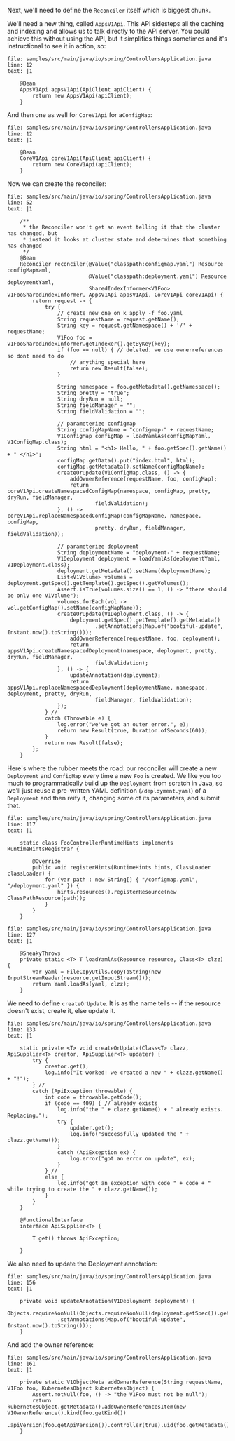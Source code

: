 Next, we'll need to define the `Reconciler` itself which is biggest chunk.

We'll need a new thing, called `AppsV1Api`. This API sidesteps all the caching and indexing and allows us to talk directly to the API server. You could achieve this without using the API, but it simplifies things sometimes and it's instructional to see it in action, so:

```editor:insert-lines-before-line
file: samples/src/main/java/io/spring/ControllersApplication.java
line: 12
text: |1

	@Bean
	AppsV1Api appsV1Api(ApiClient apiClient) {
		return new AppsV1Api(apiClient);
	}
```

And then one as well for `CoreV1Api` for a`ConfigMap`:
```editor:insert-lines-before-line
file: samples/src/main/java/io/spring/ControllersApplication.java
line: 12
text: |1

	@Bean
	CoreV1Api coreV1Api(ApiClient apiClient) {
		return new CoreV1Api(apiClient);
	}
```

Now we can create the reconciler:

```editor:insert-lines-before-line
file: samples/src/main/java/io/spring/ControllersApplication.java
line: 52
text: |1

	/**
	 * the Reconciler won't get an event telling it that the cluster has changed, but
	 * instead it looks at cluster state and determines that something has changed
	 */
	@Bean
	Reconciler reconciler(@Value("classpath:configmap.yaml") Resource configMapYaml,
						  @Value("classpath:deployment.yaml") Resource deploymentYaml,
						  SharedIndexInformer<V1Foo> v1FooSharedIndexInformer, AppsV1Api appsV1Api, CoreV1Api coreV1Api) {
		return request -> {
			try {
				// create new one on k apply -f foo.yaml
				String requestName = request.getName();
				String key = request.getNamespace() + '/' + requestName;
				V1Foo foo = v1FooSharedIndexInformer.getIndexer().getByKey(key);
				if (foo == null) { // deleted. we use ownerreferences so dont need to do
					// anything special here
					return new Result(false);
				}

				String namespace = foo.getMetadata().getNamespace();
				String pretty = "true";
				String dryRun = null;
				String fieldManager = "";
				String fieldValidation = "";

				// parameterize configmap
				String configMapName = "configmap-" + requestName;
				V1ConfigMap configMap = loadYamlAs(configMapYaml, V1ConfigMap.class);
				String html = "<h1> Hello, " + foo.getSpec().getName() + " </h1>";
				configMap.getData().put("index.html", html);
				configMap.getMetadata().setName(configMapName);
				createOrUpdate(V1ConfigMap.class, () -> {
					addOwnerReference(requestName, foo, configMap);
					return coreV1Api.createNamespacedConfigMap(namespace, configMap, pretty, dryRun, fieldManager,
							fieldValidation);
				}, () -> coreV1Api.replaceNamespacedConfigMap(configMapName, namespace, configMap,
							pretty, dryRun, fieldManager, fieldValidation));

				// parameterize deployment
				String deploymentName = "deployment-" + requestName;
				V1Deployment deployment = loadYamlAs(deploymentYaml, V1Deployment.class);
				deployment.getMetadata().setName(deploymentName);
				List<V1Volume> volumes = deployment.getSpec().getTemplate().getSpec().getVolumes();
				Assert.isTrue(volumes.size() == 1, () -> "there should be only one V1Volume");
				volumes.forEach(vol -> vol.getConfigMap().setName(configMapName));
				createOrUpdate(V1Deployment.class, () -> {
					deployment.getSpec().getTemplate().getMetadata()
							.setAnnotations(Map.of("bootiful-update", Instant.now().toString()));
					addOwnerReference(requestName, foo, deployment);
					return appsV1Api.createNamespacedDeployment(namespace, deployment, pretty, dryRun, fieldManager,
							fieldValidation);
				}, () -> {
					updateAnnotation(deployment);
					return appsV1Api.replaceNamespacedDeployment(deploymentName, namespace, deployment, pretty, dryRun,
							fieldManager, fieldValidation);
				});
			} //
			catch (Throwable e) {
				log.error("we've got an outer error.", e);
				return new Result(true, Duration.ofSeconds(60));
			}
			return new Result(false);
		};
	}
```

Here's where the rubber meets the road: our reconciler will create a new `Deployment` and `ConfigMap` every time a new `Foo` is created. We like you too much to programmatically build up the `Deployment` from scratch in Java, so we'll just reuse a pre-written YAML definition (`/deployment.yaml`) of a `Deployment` and then reify it, changing some of its parameters, and submit that.

```editor:insert-lines-before-line
file: samples/src/main/java/io/spring/ControllersApplication.java
line: 117
text: |1

	static class FooControllerRuntimeHints implements RuntimeHintsRegistrar {

		@Override
		public void registerHints(RuntimeHints hints, ClassLoader classLoader) {
			for (var path : new String[] { "/configmap.yaml", "/deployment.yaml" }) {
				hints.resources().registerResource(new ClassPathResource(path));
			}
		}
	}
```

```editor:insert-lines-before-line
file: samples/src/main/java/io/spring/ControllersApplication.java
line: 127
text: |1

	@SneakyThrows
	private static <T> T loadYamlAs(Resource resource, Class<T> clzz) {
		var yaml = FileCopyUtils.copyToString(new InputStreamReader(resource.getInputStream()));
		return Yaml.loadAs(yaml, clzz);
	}
```

We need to define `createOrUpdate`. It is as the name tells -- if the resource doesn't exist, create it, else update it.

```editor:insert-lines-before-line
file: samples/src/main/java/io/spring/ControllersApplication.java
line: 133
text: |1

	static private <T> void createOrUpdate(Class<T> clazz, ApiSupplier<T> creator, ApiSupplier<T> updater) {
		try {
			creator.get();
			log.info("It worked! we created a new " + clazz.getName() + "!");
		} //
		catch (ApiException throwable) {
			int code = throwable.getCode();
			if (code == 409) { // already exists
				log.info("the " + clazz.getName() + " already exists. Replacing.");
				try {
					updater.get();
					log.info("successfully updated the " + clazz.getName());
				}
				catch (ApiException ex) {
					log.error("got an error on update", ex);
				}
			} //
			else {
				log.info("got an exception with code " + code + " while trying to create the " + clazz.getName());
			}
		}
	}

	@FunctionalInterface
	interface ApiSupplier<T> {

		T get() throws ApiException;

	}
```

We also need to update the Deployment annotation:

```editor:insert-lines-before-line
file: samples/src/main/java/io/spring/ControllersApplication.java
line: 156
text: |1

	private void updateAnnotation(V1Deployment deployment) {
		Objects.requireNonNull(Objects.requireNonNull(deployment.getSpec()).getTemplate().getMetadata())
				.setAnnotations(Map.of("bootiful-update", Instant.now().toString()));
	}
```

And add the owner reference:

```editor:insert-lines-before-line
file: samples/src/main/java/io/spring/ControllersApplication.java
line: 161
text: |1

	private static V1ObjectMeta addOwnerReference(String requestName, V1Foo foo, KubernetesObject kubernetesObject) {
		Assert.notNull(foo, () -> "the V1Foo must not be null");
		return kubernetesObject.getMetadata().addOwnerReferencesItem(new V1OwnerReference().kind(foo.getKind())
				.apiVersion(foo.getApiVersion()).controller(true).uid(foo.getMetadata().getUid()).name(requestName));
	}
```